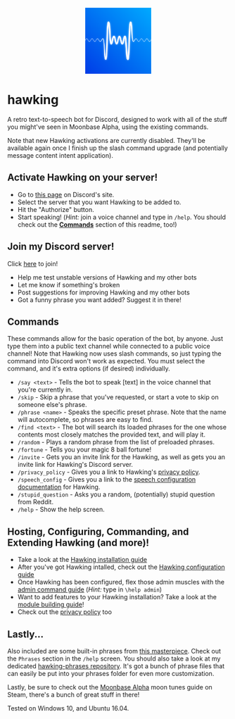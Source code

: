 <p align="center"><img src="https://raw.githubusercontent.com/naschorr/hawking/master/resources/hawking-avatar.png" width="150"/></p>

# hawking
A retro text-to-speech bot for Discord, designed to work with all of the stuff you might've seen in Moonbase Alpha, using the existing commands.

Note that new Hawking activations are currently disabled. They'll be available again once I finish up the slash command upgrade (and potentially message content intent application).

## Activate Hawking on your server!
- Go to [this page](https://discordapp.com/oauth2/authorize?client_id=334894709292007424&scope=bot&permissions=53803072) on Discord's site.
- Select the server that you want Hawking to be added to.
- Hit the "Authorize" button.
- Start speaking! (_Hint:_ join a voice channel and type in `/help`. You should check out the [**Commands**](https://github.com/naschorr/hawking#commands) section of this readme, too!)

## Join my Discord server!
Click [here](https://discord.gg/JJqx8C4) to join!
- Help me test unstable versions of Hawking and my other bots
- Let me know if something's broken
- Post suggestions for improving Hawking and my other bots
- Got a funny phrase you want added? Suggest it in there!

## Commands
These commands allow for the basic operation of the bot, by anyone. Just type them into a public text channel while connected to a public voice channel! Note that Hawking now uses slash commands, so just typing the command into Discord won't work as expected. You must select the command, and it's extra options (if desired) individually.
- `/say <text>` - Tells the bot to speak [text] in the voice channel that you're currently in.
- `/skip` - Skip a phrase that you've requested, or start a vote to skip on someone else's phrase.
- `/phrase <name>` - Speaks the specific preset phrase. Note that the name will autocomplete, so phrases are easy to find.
- `/find <text>` - The bot will search its loaded phrases for the one whose contents most closely matches the provided text, and will play it.
- `/random` - Plays a random phrase from the list of preloaded phrases.
- `/fortune` - Tells you your magic 8 ball fortune!
- `/invite` - Gets you an invite link for the Hawking, as well as gets you an invite link for Hawking's Discord server.
- `/privacy_policy` - Gives you a link to Hawking's [privacy policy](https://github.com/naschorr/hawking/blob/master/docs/privacy_policy.md).
- `/speech_config` - Gives you a link to the [speech configuration documentation](https://github.com/naschorr/hawking/blob/master/docs/configuring_speech.md) for Hawking.
- `/stupid_question` - Asks you a random, (potentially) stupid question from Reddit.
- `/help` - Show the help screen.

## Hosting, Configuring, Commanding, and Extending Hawking (and more)!
- Take a look at the [Hawking installation guide](https://github.com/naschorr/hawking/blob/master/docs/installing_hawking.md)
- After you've got Hawking intalled, check out the [Hawking configuration guide](https://github.com/naschorr/hawking/blob/master/docs/configuring_hawking.md)
- Once Hawking has been configured, flex those admin muscles with the [admin command guide](https://github.com/naschorr/hawking/blob/master/docs/admin_commands.md) (_Hint:_ type in `\help admin`)
- Want to add features to your Hawking installation? Take a look at the [module building guide](https://github.com/naschorr/hawking/blob/master/docs/building_modules.md)!
- Check out the [privacy policy](https://github.com/naschorr/hawking/blob/master/docs/privacy_policy.md) too

## Lastly...
Also included are some built-in phrases from [this masterpiece](https://www.youtube.com/watch?v=1B488z1MmaA). Check out the `Phrases` section in the `/help` screen. You should also take a look at my dedicated [hawking-phrases repository](https://github.com/naschorr/hawking-phrases). It's got a bunch of phrase files that can easily be put into your phrases folder for even more customization.

Lastly, be sure to check out the [Moonbase Alpha](https://steamcommunity.com/sharedfiles/filedetails/?id=482628855) moon tunes guide on Steam, there's a bunch of great stuff in there!

Tested on Windows 10, and Ubuntu 16.04.
